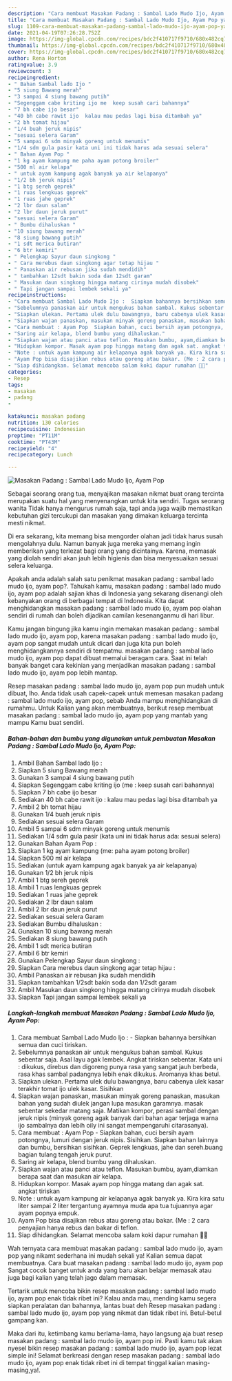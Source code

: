 ```yaml
---
description: "Cara membuat Masakan Padang : Sambal Lado Mudo Ijo, Ayam Pop yang lezat dan Mudah Dibuat"
title: "Cara membuat Masakan Padang : Sambal Lado Mudo Ijo, Ayam Pop yang lezat dan Mudah Dibuat"
slug: 1109-cara-membuat-masakan-padang-sambal-lado-mudo-ijo-ayam-pop-yang-lezat-dan-mudah-dibuat
date: 2021-04-19T07:26:28.752Z
image: https://img-global.cpcdn.com/recipes/bdc2f410717f9710/680x482cq70/masakan-padang-sambal-lado-mudo-ijo-ayam-pop-foto-resep-utama.jpg
thumbnail: https://img-global.cpcdn.com/recipes/bdc2f410717f9710/680x482cq70/masakan-padang-sambal-lado-mudo-ijo-ayam-pop-foto-resep-utama.jpg
cover: https://img-global.cpcdn.com/recipes/bdc2f410717f9710/680x482cq70/masakan-padang-sambal-lado-mudo-ijo-ayam-pop-foto-resep-utama.jpg
author: Rena Horton
ratingvalue: 3.9
reviewcount: 3
recipeingredient:
- " Bahan Sambal lado Ijo "
- "5 siung Bawang merah"
- "3 sampai 4 siung bawang putih"
- "Segenggam cabe kriting ijo me  keep susah cari bahannya"
- "7 bh cabe ijo besar"
- "40 bh cabe rawit ijo  kalau mau pedas lagi bisa ditambah ya"
- "2 bh tomat hijau"
- "1/4 buah jeruk nipis"
- "sesuai selera Garam"
- "5 sampai 6 sdm minyak goreng untuk menumis"
- "1/4 sdm gula pasir kata uni ini tidak harus ada sesuai selera"
- " Bahan Ayam Pop "
- "1 kg ayam kampung me paha ayam potong broiler"
- "500 ml air kelapa"
- " untuk ayam kampung agak banyak ya air kelapanya"
- "1/2 bh jeruk nipis"
- "1 btg sereh geprek"
- "1 ruas lengkuas geprek"
- "1 ruas jahe geprek"
- "2 lbr daun salam"
- "2 lbr daun jeruk purut"
- "sesuai selera Garam"
- " Bumbu dihaluskan "
- "10 siung bawang merah"
- "8 siung bawang putih"
- "1 sdt merica butiran"
- "6 btr kemiri"
- " Pelengkap Sayur daun singkong "
- " Cara merebus daun singkong agar tetap hijau "
- " Panaskan air rebusan jika sudah mendidih"
- " tambahkan 12sdt bakin soda dan 12sdt garam"
- " Masukan daun singkong hingga matang cirinya mudah disobek"
- " Tapi jangan sampai lembek sekali ya"
recipeinstructions:
- "Cara membuat Sambal Lado Mudo Ijo :  Siapkan bahannya bersihkan semua dan cuci tiriskan."
- "Sebelumnya panaskan air untuk mengukus bahan sambal. Kukus sebentar saja. Asal layu agak lembek. Angkat tiriskan sebentar. Kata uni : dikukus, direbus dan digoreng punya rasa yang sangat jauh berbeda, rasa khas sambal padangnya lebih enak dikukus. Aromanya khas betul."
- "Siapkan ulekan. Pertama ulek dulu bawangnya, baru cabenya ulek kasar terakhir tomat ijo ulek kasar. Sisihkan"
- "Siapkan wajan panaskan, masukan minyak goreng panaskan, masukan bahan yang sudah diulek jangan lupa masukan garamnya. masak sebentar sekedar matang saja. Matikan kompor, perasi sambal dengan jeruk nipis (minyak goreng agak banyak dari bahan agar terjaga warna ijo sambalnya dan lebih oily ini sangat mempengaruhi citarasanya)."
- "Cara membuat : Ayam Pop  Siapkan bahan, cuci bersih ayam potongnya, lumuri dengan jeruk nipis. Sisihkan. Siapkan bahan lainnya dan bumbu, bersihkan sisihkan. Geprek lengkuas, jahe dan sereh.buang bagian tulang tengah jeruk purut."
- "Saring air kelapa, blend bumbu yang dihaluskan."
- "Siapkan wajan atau panci atau teflon. Masukan bumbu, ayam,diamkan berapa saat dan masukan air kelapa."
- "Hidupkan kompor. Masak ayam pop hingga matang dan agak sat. angkat tiriskan"
- "Note : untuk ayam kampung air kelapanya agak banyak ya. Kira kira satu liter sampai 2 liter tergantung ayamnya muda apa tua tujuannya agar ayam popnya empuk."
- "Ayam Pop bisa disajikan rebus atau goreng atau bakar. (Me : 2 cara penyajian hanya rebus dan bakar di teflon."
- "Siap dihidangkan. Selamat mencoba salam koki dapur rumahan 👩‍🍳"
categories:
- Resep
tags:
- masakan
- padang
- 

katakunci: masakan padang  
nutrition: 130 calories
recipecuisine: Indonesian
preptime: "PT11M"
cooktime: "PT43M"
recipeyield: "4"
recipecategory: Lunch

---
```



![Masakan Padang : Sambal Lado Mudo Ijo, Ayam Pop](https://img-global.cpcdn.com/recipes/bdc2f410717f9710/680x482cq70/masakan-padang-sambal-lado-mudo-ijo-ayam-pop-foto-resep-utama.jpg)

Sebagai seorang orang tua, menyajikan masakan nikmat buat orang tercinta merupakan suatu hal yang menyenangkan untuk kita sendiri. Tugas seorang  wanita Tidak hanya mengurus rumah saja, tapi anda juga wajib memastikan kebutuhan gizi tercukupi dan masakan yang dimakan keluarga tercinta mesti nikmat.

Di era  sekarang, kita memang bisa mengorder olahan jadi tidak harus susah mengolahnya dulu. Namun banyak juga mereka yang memang ingin memberikan yang terlezat bagi orang yang dicintainya. Karena, memasak yang diolah sendiri akan jauh lebih higienis dan bisa menyesuaikan sesuai selera keluarga. 



Apakah anda adalah salah satu penikmat masakan padang : sambal lado mudo ijo, ayam pop?. Tahukah kamu, masakan padang : sambal lado mudo ijo, ayam pop adalah sajian khas di Indonesia yang sekarang disenangi oleh kebanyakan orang di berbagai tempat di Indonesia. Kita dapat menghidangkan masakan padang : sambal lado mudo ijo, ayam pop olahan sendiri di rumah dan boleh dijadikan camilan kesenanganmu di hari libur.

Kamu jangan bingung jika kamu ingin memakan masakan padang : sambal lado mudo ijo, ayam pop, karena masakan padang : sambal lado mudo ijo, ayam pop sangat mudah untuk dicari dan juga kita pun boleh menghidangkannya sendiri di tempatmu. masakan padang : sambal lado mudo ijo, ayam pop dapat dibuat memalui beragam cara. Saat ini telah banyak banget cara kekinian yang menjadikan masakan padang : sambal lado mudo ijo, ayam pop lebih mantap.

Resep masakan padang : sambal lado mudo ijo, ayam pop pun mudah untuk dibuat, lho. Anda tidak usah capek-capek untuk memesan masakan padang : sambal lado mudo ijo, ayam pop, sebab Anda mampu menghidangkan di rumahmu. Untuk Kalian yang akan membuatnya, berikut resep membuat masakan padang : sambal lado mudo ijo, ayam pop yang mantab yang mampu Kamu buat sendiri.

<!--inarticleads1-->

##### Bahan-bahan dan bumbu yang digunakan untuk pembuatan Masakan Padang : Sambal Lado Mudo Ijo, Ayam Pop:

1. Ambil  Bahan Sambal lado Ijo :
1. Siapkan 5 siung Bawang merah
1. Gunakan 3 sampai 4 siung bawang putih
1. Siapkan Segenggam cabe kriting ijo (me : keep susah cari bahannya)
1. Siapkan 7 bh cabe ijo besar
1. Sediakan 40 bh cabe rawit ijo : kalau mau pedas lagi bisa ditambah ya
1. Ambil 2 bh tomat hijau
1. Gunakan 1/4 buah jeruk nipis
1. Sediakan sesuai selera Garam
1. Ambil 5 sampai 6 sdm minyak goreng untuk menumis
1. Sediakan 1/4 sdm gula pasir (kata uni ini tidak harus ada: sesuai selera)
1. Gunakan  Bahan Ayam Pop :
1. Siapkan 1 kg ayam kampung (me: paha ayam potong broiler)
1. Siapkan 500 ml air kelapa
1. Sediakan  (untuk ayam kampung agak banyak ya air kelapanya)
1. Gunakan 1/2 bh jeruk nipis
1. Ambil 1 btg sereh geprek
1. Ambil 1 ruas lengkuas geprek
1. Sediakan 1 ruas jahe geprek
1. Sediakan 2 lbr daun salam
1. Ambil 2 lbr daun jeruk purut
1. Sediakan sesuai selera Garam
1. Sediakan  Bumbu dihaluskan :
1. Gunakan 10 siung bawang merah
1. Sediakan 8 siung bawang putih
1. Ambil 1 sdt merica butiran
1. Ambil 6 btr kemiri
1. Gunakan  Pelengkap Sayur daun singkong :
1. Siapkan  Cara merebus daun singkong agar tetap hijau :
1. Ambil  Panaskan air rebusan jika sudah mendidih
1. Siapkan  tambahkan 1/2sdt bakin soda dan 1/2sdt garam
1. Ambil  Masukan daun singkong hingga matang cirinya mudah disobek
1. Siapkan  Tapi jangan sampai lembek sekali ya




<!--inarticleads2-->

##### Langkah-langkah membuat Masakan Padang : Sambal Lado Mudo Ijo, Ayam Pop:

1. Cara membuat Sambal Lado Mudo Ijo :  - Siapkan bahannya bersihkan semua dan cuci tiriskan.
1. Sebelumnya panaskan air untuk mengukus bahan sambal. Kukus sebentar saja. Asal layu agak lembek. Angkat tiriskan sebentar. Kata uni : dikukus, direbus dan digoreng punya rasa yang sangat jauh berbeda, rasa khas sambal padangnya lebih enak dikukus. Aromanya khas betul.
1. Siapkan ulekan. Pertama ulek dulu bawangnya, baru cabenya ulek kasar terakhir tomat ijo ulek kasar. Sisihkan
1. Siapkan wajan panaskan, masukan minyak goreng panaskan, masukan bahan yang sudah diulek jangan lupa masukan garamnya. masak sebentar sekedar matang saja. Matikan kompor, perasi sambal dengan jeruk nipis (minyak goreng agak banyak dari bahan agar terjaga warna ijo sambalnya dan lebih oily ini sangat mempengaruhi citarasanya).
1. Cara membuat : Ayam Pop  - Siapkan bahan, cuci bersih ayam potongnya, lumuri dengan jeruk nipis. Sisihkan. Siapkan bahan lainnya dan bumbu, bersihkan sisihkan. Geprek lengkuas, jahe dan sereh.buang bagian tulang tengah jeruk purut.
1. Saring air kelapa, blend bumbu yang dihaluskan.
1. Siapkan wajan atau panci atau teflon. Masukan bumbu, ayam,diamkan berapa saat dan masukan air kelapa.
1. Hidupkan kompor. Masak ayam pop hingga matang dan agak sat. angkat tiriskan
1. Note : untuk ayam kampung air kelapanya agak banyak ya. Kira kira satu liter sampai 2 liter tergantung ayamnya muda apa tua tujuannya agar ayam popnya empuk.
1. Ayam Pop bisa disajikan rebus atau goreng atau bakar. (Me : 2 cara penyajian hanya rebus dan bakar di teflon.
1. Siap dihidangkan. Selamat mencoba salam koki dapur rumahan 👩‍🍳




Wah ternyata cara membuat masakan padang : sambal lado mudo ijo, ayam pop yang nikamt sederhana ini mudah sekali ya! Kalian semua dapat membuatnya. Cara buat masakan padang : sambal lado mudo ijo, ayam pop Sangat cocok banget untuk anda yang baru akan belajar memasak atau juga bagi kalian yang telah jago dalam memasak.

Tertarik untuk mencoba bikin resep masakan padang : sambal lado mudo ijo, ayam pop enak tidak ribet ini? Kalau anda mau, mending kamu segera siapkan peralatan dan bahannya, lantas buat deh Resep masakan padang : sambal lado mudo ijo, ayam pop yang nikmat dan tidak ribet ini. Betul-betul gampang kan. 

Maka dari itu, ketimbang kamu berlama-lama, hayo langsung aja buat resep masakan padang : sambal lado mudo ijo, ayam pop ini. Pasti kamu tak akan nyesel bikin resep masakan padang : sambal lado mudo ijo, ayam pop lezat simple ini! Selamat berkreasi dengan resep masakan padang : sambal lado mudo ijo, ayam pop enak tidak ribet ini di tempat tinggal kalian masing-masing,ya!.

